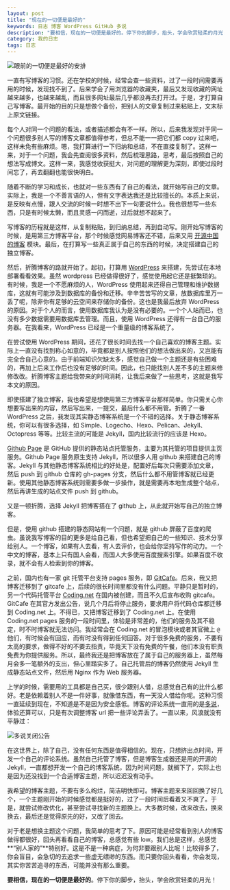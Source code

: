 ```yaml
---
layout: post
title: "现在的一切便是最好的"
keywords: 日志 博客 WordPress GitHub 多说
description: "要相信，现在的一切便是最好的。停下你的脚步，抬头，学会欣赏轻柔的月光"
category: 我的日志
tags: 日志
---
```


![眼前的一切便是最好的安排](http://wx3.sinaimg.cn/mw690/c3c88275ly1fdyc97lmh0j20bp0bp74h.jpg)

一直有写博客的习惯。还在学校的时候，经常会查一些资料，过了一段时间需要再用的时候，发现找不到了。后来学会了用浏览器的收藏夹，最后又发现收藏的网址越来越多，也越来越乱，而且很多网址最后几乎都没再去打开过。于是，才打算自己写博客。最开始的目的只是想做个备份，把别人的文章复制过来粘贴上，文末标上原文链接。

每个人对同一个问题的看法，或者描述都会有不一样。所以，后来我发现对于同一个问题很多别人写的博客文章都值得参考，但总不能一一把它们都 copy 过来吧，这样未免有些麻烦。嗯，我打算进行一下归纳和总结，不在直接复制了。这样一来，对于一个问题，我会先查阅很多资料，然后梳理思路，思考，最后按照自己的想法写成博文。这样一来，我感觉收获挺大，对问题的理解更为深刻，即使过段时间忘了，再去翻翻也能很快明白。

随着不断的学习和成长，也就对一些东西有了自己的看法，就开始写自己的文章。实际上，我是一个不善言语的人，但有文字表达我还是比较擅长的。本质上来说，是反映有点慢，跟人交流的时候一时想不出下一句要说什么。我也很想写一些东西，只是有时候太懒，而且灵感一闪而逝，过后就想不起来了。

写博客的历程就是这样，从复制粘贴，到归纳总结，再到自动写。刚开始写博客的时候，是用第三方博客平台，那个时候感觉网易博客还不错，后来又用 [开源中国的博客](http://my.oschina.net/kuanghy/blog/) 模块。最后，在打算写一些真正属于自己的东西的时候，决定搭建自己的独立博客。

然后，折腾博客的路就开始了。起初，打算用 [WordPress](https://cn.wordpress.org/) 来搭建，先尝试在本地部署看看效果。虽然 wordpress 已经做得很好了，感觉使用起它还是挺繁琐的。有时候，我是一个不愿麻烦的人，WordPress 使用起来还得自己管理和维护数据库，这就有可能涉及到数据库的备份和迁移。辛辛苦苦写的文章，放数据库里万一丢了呢，除非你有足够的云空间来存储你的备份。这也是我最后放弃 WordPress 的原因。对于个人的而言，使用数据库我认为是没有必要的。一个个人站而已，也没有多少数据需要用数据库去管理。而且，使用 WordPress 还得有一台自己的服务器。在我看来，WordPress 已经是一个重量级的博客系统了。

在尝试使用 WordPress 期间，还花了很长时间去找一个自己喜欢的博客主题。实际上一直没有找到称心如意的，毕竟都是别人按照他们的想法做出来的，又岂能有完全合自己心意的。由于前端知识欠缺太多，感觉自己做一个主题还是有些困难的，再加上后来工作后也没有足够的时间。因此，也只能找别人差不多的主题来修修改改。折腾博客主题给我带来的时间消耗，让我后来做了一些思考，这就是我写本文的原因。

即使搭建了独立博客，我也希望是想使用第三方博客平台那样简单。你只需关心你想要写出来的内容，然后写出来，一提交，最后什么都不用管。折腾了一番 WordPress 之后，我发现其实静态博客系统是一个不错的选择。关于静态博客系统，你可以有很多选择，如 Simple、Logecho、Hexo、Pelican、Jekyll、Octopress 等等。比较主流的可能是 Jekyll，国内比较流行的应该是 Hexo。

[Github Page](https://pages.github.com/) 是 GitHub 提供的静态站点托管服务，主要为其托管的项目提供主页服务。Github Page 服务原生支持 Jekyll，所以很多人用 github 来搭建自己的博客。Jekyll 与其他静态博客系统相比的好处是，配置好后每次只需要添加文章，然后 push 到 github 仓库的 gh-pages 分支，然后什么都不用管博客就已经更新。使用其他静态博客系统则需要多做一步操作，就是需要再本地生成整个站点，然后再讲生成的站点文件 push 到 github。

又是一顿折腾，选择 Jekyll 把博客搭在了 github 上，从此就开始写自己的独立博客。

但是，使用 github 搭建的静态网站有一个问题，就是 github 屏蔽了百度的爬虫。虽说我写博客的目的更多是给自己看，但也希望把自己的一些知识、技术分享给别人。一个博客，如果有人去看，有人去评价，也会给你坚持写作的动力。一个中文的博客，基本上只有国人会看，而国人大多使用百度搜索引擎。如果百度不收录，就不会有人检索到你的博客。

之前，国内也有一家 git 托管平台支持 pages 服务，即 [GitCafe](http://gitcafe.com/)。后来，我又把博客迁移到了 gitcafe 上，后续的很长时间里都没有什么问题。平静只是暂时的，另一个代码托管平台 [Coding.net](https://coding.net/) 在国内被创建，而且不久后宣布收购 gitcafe。GitCafe 在其官方发出公告，说几个月后将停止服务，要求用户将代码仓库都迁移到 Coding.net 上。不得已，又把博客迁移到了 Coding.net 上。在使用 Coding.net pages 服务的一段时间里，体验是非常差的，他们的服务及其不稳定，时不时博客就无法访问。我经常会在 Coding.net 的冒泡模块或者其官微上 `@` 他们，有时候会有回应，而有时没有得到任何回答。对于很多免费的服务，不要有太高的要求，做得不好的不要去指责，毕竟天下没有免费的午餐，他们本没有职责免费为你提供服务。所以，最终我还是把博客放在了属于自己的服务器上，虽然每月会多一笔额外的支出，但心里踏实多了。自己托管后的博客仍然使用 Jekyll 生成静态站点文件，然后用 Nginx 作为 Web 服务器。

上学的时候，需要用的工具都是自己买，很少跟别人借，总感觉自己有的比什么都好。老是依赖着别人不是一件好事，就像借东西，有一天没人借给你呢。这种习惯一直延续到现在，不知道是不是因为安全感低。博客的评论系统一直用的是[多说](http://duoshuo.com)，体验还算可以，只是有次调整博客 url 把一些评论弄丢了。一直以来，风浪就没有平静过：

![多说关闭公告](http://wx3.sinaimg.cn/mw690/c3c88275ly1fdz824tqf7j20n403t74q.jpg)

在这世界上，除了自己，没有任何东西是值得相信的。现在，只想挤出点时间，开发一个自己的评论系统。虽然自己托管了博客，但是博客生成器还是用的开源的 Jekyll，一直都想开发一个自己的博客系统，因为时间问题，就搁下了，实际上也是因为还没找到一个合适博客主题，所以迟迟没有动手。

我希望的博客主题，不要有多么绚烂，简洁明快即可。博客主题来来回回换了好几个，一个主题刚开始的时候感觉都是挺好的，过了一段时间后看着又不爽了。于是，就尝试修改优化，甚至尝试寻找新的主题换上。大多数时候，改来改去，换来换去，最后还是觉得原先的好，又改了回去。

对于老是想换主题这个问题，我简单的思考了下。原因可能是经常看到别人的博客做得都很好，回头再看看自己的博客，总感觉有些 low。我们总是这样，总感觉**“别人家的”**特别好。这是不是一种病症，为何非要跟别人比呢！比较得多了，你会盲目，会急切的去追求一些虚无缥缈的东西。而只要你回头看看，你会发现，其实你苦苦追寻的东西，可能并没有那么重要。

**要相信，现在的一切便是最好的**。停下你的脚步，抬头，学会欣赏轻柔的月光！

